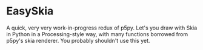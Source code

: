 # EasySkia

A quick, very very work-in-progress redux of p5py. Let's you draw with Skia in Python in a Processing-style way, with many functions borrowed from p5py's skia renderer. You probably shouldn't use this yet.
